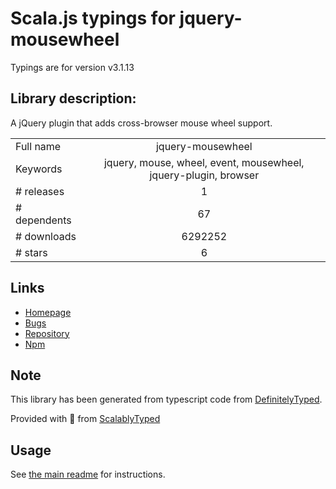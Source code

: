 
# Scala.js typings for jquery-mousewheel

Typings are for version v3.1.13

## Library description:
A jQuery plugin that adds cross-browser mouse wheel support.

|                    |                 |
| ------------------ | :-------------: |
| Full name          | jquery-mousewheel |
| Keywords           | jquery, mouse, wheel, event, mousewheel, jquery-plugin, browser |
| # releases         | 1 |
| # dependents       | 67 |
| # downloads        | 6292252 |
| # stars            | 6 |

## Links
- [Homepage](https://github.com/jquery/jquery-mousewheel)
- [Bugs](https://github.com/jquery/jquery-mousewheel/issues)
- [Repository](https://github.com/jquery/jquery-mousewheel)
- [Npm](https://www.npmjs.com/package/jquery-mousewheel)
    


## Note
This library has been generated from typescript code from [DefinitelyTyped](https://definitelytyped.org).

Provided with :purple_heart: from [ScalablyTyped](https://github.com/oyvindberg/ScalablyTyped)

## Usage
See [the main readme](../../readme.md) for instructions.


